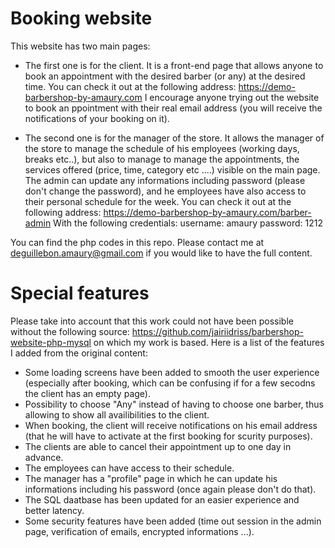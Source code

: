 # Booking website
This website has two main pages: 

* The first one is for the client. It is a front-end page that allows anyone to book an appointment with the desired barber (or any) at the desired time. 
You can check it out at the following address: https://demo-barbershop-by-amaury.com
I encourage anyone trying out the website to book an ppointment with their real email address (you will receive the notifications of your booking on it).

* The second one is for the manager of the store. It allows the manager of the store to manage the schedule of his employees (working days, breaks etc..), 
but also to manage to manage the appointments, the services offered (price, time, category etc ....) visible on the main page. 
The admin can update any informations including password (please don't change the password), and he employees have also access to their personal schedule for the week.
You can check it out at the following address: https://demo-barbershop-by-amaury.com/barber-admin
With the following credentials:
username: amaury
password: 1212

You can find the php codes in this repo. Please contact me at deguillebon.amaury@gmail.com if you would like to have the full content.

# Special features
Please take into account that this work could not have been possible without the following source: https://github.com/jairiidriss/barbershop-website-php-mysql on which my work is based. 
Here is a list of the features I added from the original content:
* Some loading screens have been added to smooth the user experience (especially after booking, which can be confusing if for a few secodns the client has an empty page).
* Possibility to choose "Any" instead of having to choose one barber, thus allowing to show all availibilities to the client.
* When booking, the client will receive notifications on his email address (that he will have to activate at the first booking for scurity purposes).
* The clients are able to cancel their appointment up to one day in advance.
* The employees can have access to their schedule.
* The manager has a "profile" page in which he can update his informations including his password (once again please don't do that).
* The SQL daatbase has been updated for an easier experience and better latency.
* Some security features have been added (time out session in the admin page, verification of emails, encrypted informations ...).

